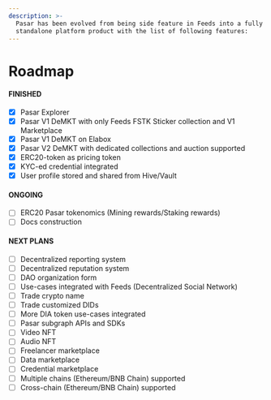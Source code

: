 ```yaml
---
description: >-
  Pasar has been evolved from being side feature in Feeds into a fully
  standalone platform product with the list of following features:
---
```


# Roadmap

#### FINISHED

* [x] Pasar Explorer
* [x] Pasar V1 DeMKT with only Feeds FSTK Sticker collection and V1 Marketplace
* [x] Pasar V1 DeMKT on Elabox
* [x] Pasar V2 DeMKT with dedicated collections and auction supported
* [x] ERC20-token as pricing token
* [x] KYC-ed credential integrated
* [x] User profile stored and shared from Hive/Vault

#### ONGOING

* [ ] ERC20 Pasar tokenomics (Mining rewards/Staking rewards)
* [ ] Docs construction

#### NEXT PLANS

* [ ] Decentralized reporting system
* [ ] Decentralized reputation system
* [ ] DAO organization form
* [ ] Use-cases integrated with Feeds (Decentralized Social Network)
* [ ] Trade crypto name
* [ ] Trade customized DIDs
* [ ] More DIA token use-cases integrated
* [ ] Pasar subgraph APIs and SDKs
* [ ] Video NFT&#x20;
* [ ] Audio NFT
* [ ] Freelancer marketplace
* [ ] Data marketplace
* [ ] Credential marketplace
* [ ] Multiple chains (Ethereum/BNB Chain) supported
* [ ] Cross-chain (Ethereum/BNB Chain) supported
